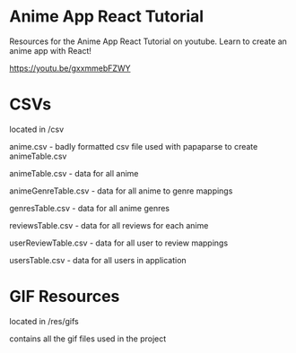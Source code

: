 # Anime App React Tutorial
Resources for the Anime App React Tutorial on youtube.
Learn to create an anime app with React!

https://youtu.be/gxxmmebFZWY

# CSVs

located in /csv

anime.csv - badly formatted csv file used with papaparse to create animeTable.csv

animeTable.csv - data for all anime

animeGenreTable.csv - data for all anime to genre mappings

genresTable.csv - data for all anime genres

reviewsTable.csv - data for all reviews for each anime

userReviewTable.csv - data for all user to review mappings

usersTable.csv - data for all users in application

# GIF Resources

located in /res/gifs

contains all the gif files used in the project


